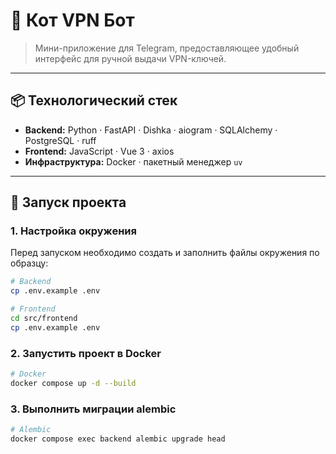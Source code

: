 # 🐾 Кот VPN Бот

> Мини-приложение для Telegram, предоставляющее удобный интерфейс для ручной выдачи VPN-ключей.

---

## 📦 Технологический стек
- **Backend:** Python · FastAPI · Dishka · aiogram · SQLAlchemy · PostgreSQL · ruff 
- **Frontend:** JavaScript · Vue 3 · axios  
- **Инфраструктура:** Docker · пакетный менеджер `uv`

---

## 🚀 Запуск проекта

### 1. Настройка окружения
Перед запуском необходимо создать и заполнить файлы окружения по образцу:
```bash
# Backend
cp .env.example .env

# Frontend
cd src/frontend
cp .env.example .env
```
### 2. Запустить проект в Docker
```bash
# Docker
docker compose up -d --build
```
### 3. Выполнить миграции alembic
```bash
# Alembic
docker compose exec backend alembic upgrade head
```